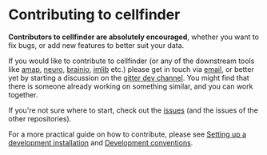 # Contributing to cellfinder

**Contributors to cellfinder are absolutely encouraged**, whether you want to fix bugs, or add new features to better suit your data.

If you would like to contribute to cellfinder \(or any of the downstream tools like [amap](https://github.com/SainsburyWellcomeCentre/amap-python), [neuro](https://github.com/SainsburyWellcomeCentre/neuro), [brainio](https://github.com/adamltyson/brainio), [imlib](https://github.com/adamltyson/imlib) etc.\) please get in touch via [email](mailto:adam.tyson@ucl.ac.uk?subject=cellfinder-development), or better yet by starting a discussion on the [gitter dev channel](https://gitter.im/cellfinder/dev). You might find that there is someone already working on something similar, and you can work together.

If you're not sure where to start, check out the [issues](https://github.com/SainsburyWellcomeCentre/cellfinder/issues) \(and the issues of the other repositories\).

For a more practical guide on how to contribute, please see [Setting up a development installation](untitled-1.md) and [Development conventions](development-conventions.md).

